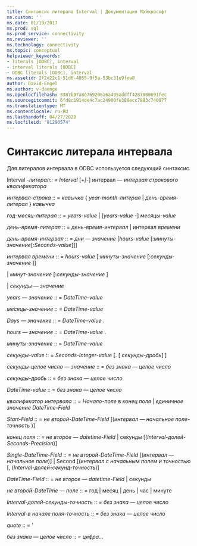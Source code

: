 ```yaml
---
title: Синтаксис литерала Interval | Документация Майкрософт
ms.custom: ''
ms.date: 01/19/2017
ms.prod: sql
ms.prod_service: connectivity
ms.reviewer: ''
ms.technology: connectivity
ms.topic: conceptual
helpviewer_keywords:
- literals [ODBC], interval
- interval literals [ODBC]
- ODBC literals [ODBC], interval
ms.assetid: 2f2d22c1-51d6-4055-9f5a-53bc31e9fea0
author: David-Engel
ms.author: v-daenge
ms.openlocfilehash: 3387b07a8e769206a6a495addff4287000691fec
ms.sourcegitcommit: 6fd8c1914de4c7ac24900fe388ecc7883c740077
ms.translationtype: MT
ms.contentlocale: ru-RU
ms.lasthandoff: 04/27/2020
ms.locfileid: "81290574"
---
```

# <a name="interval-literal-syntax"></a>Синтаксис литерала интервала
Для литералов интервала в ODBC используется следующий синтаксис.  
  
 Interval *-литерал:: = Interval* [+*&#124;*-] интервал — *интервал строкового квалификатора*  
  
 *интервал-строка* :: = *кавычка* { *year-month-литерал* &#124; *день-время-литерал* } *кавычка*  
  
 *год-месяц-литерал* :: = *years-value* &#124; [*years-value* -] *месяцы-value*  
  
 *день-время-литерал* :: = *день-время-интервал* &#124; интервал *времени*  
  
 *день-время-интервал* :: = *дни — значение* [*hours-value* [:*минуты-значение*[:*Seconds-value*]]]  
  
 *интервал времени* :: = *hours-value* [:*минуты-значение* [:*секунды-значение* ]]  
  
 &#124; *минут-значение* [:*секунды-значение* ]  
  
 &#124; *секунды — значение*  
  
 *years — значение* :: = *DateTime-value*  
  
 *месяцы-значение* :: = *DateTime-value*  
  
 *Days — значение* :: = *DateTime-value* .  
  
 *hours — значение* :: = *DateTime-value* .  
  
 *минуты-значение* :: = *DateTime-value*  
  
 *секунды-value* :: = *Seconds-Integer-value* [. [ *секунды-дробь*] ]  
  
 *секунды-целое число — значение* :: = *без знака — целое число*  
  
 *секунды-дробь* :: = *без знака — целое число*  
  
 *DateTime-value* :: = *без знака — целое число*  
  
 *квалификатор интервала* :: = *Начало-поле* в *конец поля* &#124; *единичное значение DateTime-Field*  
  
 *Start-Field* :: = *не второй-DateTime-Field* [(*интервал — начальное поле-точность* )]  
  
 *конец поля* :: = *не второе — datetime-Field* &#124; секунды [(*Interval-долей-Seconds-Precision*)]  
  
 *Single-DateTime-Field* :: = *не второй-DateTime-Field* [(*интервал — начальное поле*)] &#124; Second [(*интервал с начальным полем и точностью* [, (*Interval-долей-секунд-точность*)]  
  
 *DateTime-Field* :: = *не второе — datetime-Field* &#124; секунды  
  
 *не второй-DateTime — поле* :: = год &#124; месяц &#124; день &#124; час &#124; минуте  
  
 *Interval-долей-секунды-точность* :: = *без знака — целое число*  
  
 *Interval-в начале поля-точность* :: = *без знака — целое число*  
  
 *quote* :: = '  
  
 *без знака — целое число* :: = *цифра...*
